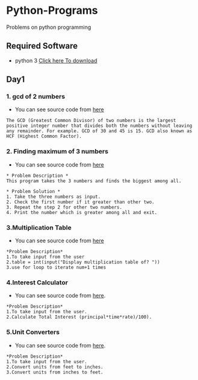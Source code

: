 # Python-Programs
Problems on python programming

## Required Software
- python 3 [Click here To download](https://www.python.org/downloads/)

## Day1
### 1. gcd of 2 numbers

- You can see source code from  [here](https://github.com/boppanaravisastry/Examples-of-python-programs/blob/master/gcd%20of%20two.py)
```
The GCD (Greatest Common Divisor) of two numbers is the largest positive integer number that divides both the numbers without leaving any remainder. For example. GCD of 30 and 45 is 15. GCD also known as HCF (Highest Common Factor). 
```
### 2. Finding maximum of 3 numbers

- You can see source code from [here](https://github.com/boppanaravisastry/Examples-of-python-programs/blob/master/maxnumber.py)
```
* Problem Description *
This program takes the 3 numbers and finds the biggest among all.

* Problem Solution *
1. Take the three numbers as input.
2. Check the first number if it greater than other two.
3. Repeat the step 2 for other two numbers.
4. Print the number which is greater among all and exit.
```
### 3.Multiplication Table

- You can see source code from [here](https://github.com/boppanaravisastry/Examples-of-python-programs/blob/master/multable.py)
```
*Problem Description*
1.To take input from the user
2.table = int(input("Display multiplication table of? "))
3.use for loop to iterate num+1 times
```
### 4.Interest Calculator
- You can see source code from
[here](https://github.com/boppanaravisastry/Examples-of-python-programs/blob/master/interestcalcu.py).
```
*Problem Description*
1.To take input from the user.
2.Calculate Total Interest (principal*time*rate)/100).
```
### 5.Unit Converters
- You can see source code from
[here](https://github.com/boppanaravisastry/Examples-of-python-programs/blob/master/feet-inches.py).
```
*Problem Description*
1.To take input from the user.
2.Convert units from feet to inches.
3.Convert units from inches to feet.
```
